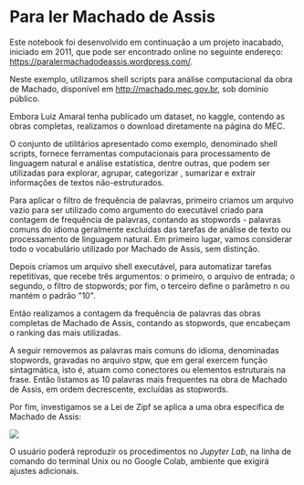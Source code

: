 # Para ler Machado de Assis

Este notebook foi desenvolvido em continuação a um projeto inacabado, iniciado em 2011, que pode ser encontrado online no seguinte endereço: https://paralermachadodeassis.wordpress.com/.

Neste exemplo, utilizamos shell scripts para análise computacional da obra de Machado, disponível em http://machado.mec.gov.br, sob domínio público.

Embora Luiz Amaral tenha publicado um dataset, no kaggle, contendo as obras completas, realizamos o download diretamente na página do MEC.

O conjunto de utilitários apresentado como exemplo, denominado shell scripts, fornece ferramentas computacionais para processamento de linguagem natural e análise estatística, dentre outras, que podem ser utilizadas para explorar, agrupar, categorizar , sumarizar e extrair informações de textos não-estruturados.

Para aplicar o filtro de frequência de palavras, primeiro criamos um arquivo vazio para ser utilizado como argumento do executável criado para contagem de frequência de palavras, contando as stopwords - palavras comuns do idioma geralmente excluídas das tarefas de análise de texto ou processamento de linguagem natural. Em primeiro lugar, vamos considerar todo o vocabulário utilizado por Machado de Assis, sem distinção.

Depois criamos um arquivo shell executável, para automatizar tarefas repetitivas, que recebe três argumentos: o primeiro, o arquivo de entrada; o segundo, o filtro de stopwords; por fim, o terceiro define o parâmetro n ou mantém o padrão "10".

Então realizamos a contagem da frequência de palavras das obras completas de Machado de Assis, contando as stopwords, que encabeçam o ranking das mais utilizadas.

A seguir removemos as palavras mais comuns do idioma, denominadas stopwords, gravadas no arquivo stpw, que em geral exercem função sintagmática, isto é, atuam como conectores ou elementos estruturais na frase. Então listamos as 10 palavras mais frequentes na obra de Machado de Assis, em ordem decrescente, excluídas as stopwords.

Por fim, investigamos se a Lei de Zipf se aplica a uma obra específica de Machado de Assis:

![](Figura1.png)

O usuário poderá reproduzir os procedimentos no *Jupyter Lab*, na linha de comando do terminal Unix ou no Google Colab, ambiente que exigirá ajustes adicionais.


